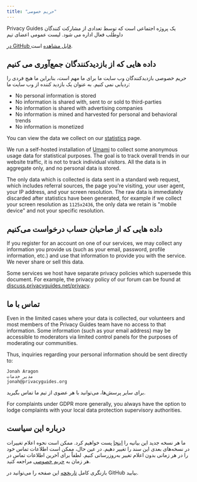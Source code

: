 ```yaml
---
title: "حریم خصوصی"
---
```


Privacy Guides یک پروژه اجتماعی است که توسط تعدادی از مشارکت کنندگان داوطلب فعال اداره می شود. لیست عمومی اعضای تیم

[در GitHub قابل مشاهده](https://github.com/orgs/privacyguides/people) است.</p> 



## داده هایی که از بازدیدکنندگان جمع‌آوری می کنیم

حریم خصوصی بازدیدکنندگان وب سایت ما برای ما مهم است، بنابراین ما هیچ فردی را ردیابی نمی کنیم. به عنوان یک بازدید کننده از وب سایت ما:

- No personal information is stored
- No information is shared with, sent to or sold to third-parties
- No information is shared with advertising companies
- No information is mined and harvested for personal and behavioral trends
- No information is monetized

You can view the data we collect on our [statistics](statistics.md) page.

We run a self-hosted installation of [Umami](https://umami.is/) to collect some anonymous usage data for statistical purposes. The goal is to track overall trends in our website traffic, it is not to track individual visitors. All the data is in aggregate only, and no personal data is stored.

The only data which is collected is data sent in a standard web request, which includes referral sources, the page you're visiting, your user agent, your IP address, and your screen resolution. The raw data is immediately discarded after statistics have been generated, for example if we collect your screen resolution as `1125x2436`, the only data we retain is "mobile device" and not your specific resolution.



## داده هایی که از صاحبان حساب درخواست می‌کنیم

If you register for an account on one of our services, we may collect any information you provide us (such as your email, password, profile information, etc.) and use that information to provide you with the service. We never share or sell this data.

Some services we host have separate privacy policies which supersede this document. For example, the privacy policy of our forum can be found at [discuss.privacyguides.net/privacy](https://discuss.privacyguides.net/privacy).



## تماس با ما

Even in the limited cases where your data is collected, our volunteers and most members of the Privacy Guides team have no access to that information. Some information (such as your email address) may be accessible to moderators via limited control panels for the purposes of moderating our communities.

Thus, inquiries regarding your personal information should be sent directly to:



```text
Jonah Aragon
مدیر خدمات
jonah@privacyguides.org
```


برای سایر پرسش‌ها، می‌توانید با هر عضوی از تیم ما تماس بگیرید.

For complaints under GDPR more generally, you always have the option to lodge complaints with your local data protection supervisory authorities.



## درباره این سیاست

ما هر نسخه جدید این بیانیه را [اینجا](privacy-policy.md) پست خواهیم کرد. ممکن است نحوه اعلام تغییرات در نسخه‌های بعدی این سند را تغییر دهیم. در عین حال، ممکن است اطلاعات تماس خود را در هر زمانی بدون اعلام تغییر به‌روزرسانی کنیم. لطفاً برای آخرین اطلاعات تماس در هر زمان به [حریم خصوصی](privacy-policy.md) مراجعه کنید.

بازنگری کامل [تاریخچه](https://github.com/privacyguides/privacyguides.org/commits/main/docs/about/privacy-policy.md) این صفحه را می‌توانید در GitHub بیابید.
